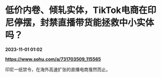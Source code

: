 # 低价内卷、倾轧实体，TikTok电商在印尼停摆，封禁直播带货能拯救中小实体吗？

**2023-11-01 01:02**

**https://www.sohu.com/a/731703509_115565**

印尼一纸禁令，在海外高速扩张的直播电商戛然而止。